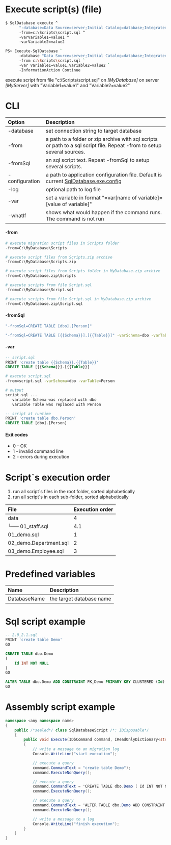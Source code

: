 ﻿Execute script(s) (file)
=================

```bash
$ SqlDatabase execute ^
      "-database=Data Source=server;Initial Catalog=database;Integrated Security=True" ^
      -from=c:\Scripts\script.sql ^
      -varVariable1=value1 ^
      -varVariable2=value2

PS> Execute-SqlDatabase `
      -database "Data Source=server;Initial Catalog=database;Integrated Security=True" `
      -from c:\Scripts\script.sql `
      -var Variable1=value1,Variable2=value2 `
      -InformationAction Continue
```

execute script from file "c:\Scripts\script.sql" on *[MyDatabase]* on server *[MyServer]* with "Variable1=value1" and "Variable2=value2"

CLI
===

|Option|Description|
|:--|:----------|
|-database|set connection string to target database|
|-from|a path to a folder or zip archive with sql scripts or path to a sql script file. Repeat -from to setup several sources.|
|-fromSql|an sql script text. Repeat -fromSql to setup several scripts.|
|-configuration|a path to application configuration file. Default is current [SqlDatabase.exe.config](../ConfigurationFile)|
|-log|optional path to log file|
|-var|set a variable in format "=var[name of variable]=[value of variable]"|
|-whatIf|shows what would happen if the command runs. The command is not run|

#### -from

```bash
# execute migration script files in Scripts folder
-from=C:\MyDatabase\Scripts

# execute script files from Scripts.zip archive
-from=C:\MyDatabase\Scripts.zip

# execute script files from Scripts folder in MyDatabase.zip archive
-from=C:\MyDatabase.zip\Scripts

# execute scripts from file Script.sql
-from=C:\MyDatabase\Script.sql

# execute scripts from file Script.sql in MyDatabase.zip archive
-from=C:\MyDatabase.zip\Script.sql
```

#### -fromSql

```bash
"-fromSql=CREATE TABLE [dbo].[Person]"

"-fromSql=CREATE TABLE [{{Schema}}].[{{Table}}]" -varSchema=dbo -varTable=Person
```

#### -var

```sql
-- script.sql
PRINT 'create table {{Schema}}.{{Table}}'
CREATE TABLE [{{Schema}}].[{{Table}}]
```

```bash
# execute script.sql
-from=script.sql -varSchema=dbo -varTable=Person

# output
script.sql ...
   variable Schema was replaced with dbo
   variable Table was replaced with Person
```

```sql
-- script at runtime
PRINT 'create table dbo.Person'
CREATE TABLE [dbo].[Person]
```

#### Exit codes
* 0 - OK
* 1 - invalid command line
* 2 - errors during execution

Script`s execution order
========================

1. run all script`s files in the root folder, sorted alphabetically
2. run all script`s in each sub-folder, sorted alphabetically

|File|Execution order|
|:--|:----------|
|data|4|
|└── 01_staff.sql|4.1|
|01_demo.sql|1|
|02_demo.Department.sql|2|
|03_demo.Employee.sql|3|

Predefined variables
========================

|Name|Description|
|:--|:----------|
|DatabaseName|the target database name|


Sql script example
=============================
```sql
-- 2.0_2.1.sql
PRINT 'create table Demo'
GO

CREATE TABLE dbo.Demo
(
	Id INT NOT NULL
)
GO

ALTER TABLE dbo.Demo ADD CONSTRAINT PK_Demo PRIMARY KEY CLUSTERED (Id)
GO
```

Assembly script example
=======================

```C#
namespace <any namespace name>
{
    public /*sealed*/ class SqlDatabaseScript /*: IDisposable*/
    {
        public void Execute(IDbCommand command, IReadOnlyDictionary<string, string> variables)
        {
            // write a message to an migration log
            Console.WriteLine("start execution");

            // execute a query
            command.CommandText = "create table Demo");
            command.ExecuteNonQuery();

            // execute a query
            command.CommandText = 'CREATE TABLE dbo.Demo ( Id INT NOT NULL )';
            command.ExecuteNonQuery();

            // execute a query
            command.CommandText = 'ALTER TABLE dbo.Demo ADD CONSTRAINT PK_Demo PRIMARY KEY CLUSTERED (Id)';
            command.ExecuteNonQuery();

            // write a message to a log
            Console.WriteLine("finish execution");
        }
    }
}
```